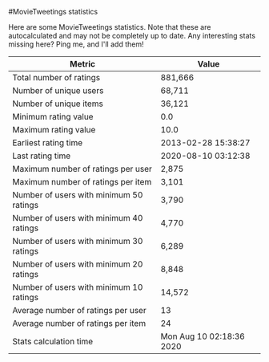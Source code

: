 #MovieTweetings statistics

Here are some MovieTweetings statistics. Note that these are autocalculated and may not be completely up to date. Any interesting stats missing here? Ping me, and I'll add them!

Metric | Value
--- | ---
Total number of ratings                 | 881,666
Number of unique users                  | 68,711
Number of unique items                  | 36,121
Minimum rating value                    | 0.0
Maximum rating value                    | 10.0
Earliest rating time                    | 2013-02-28 15:38:27
Last rating time                        | 2020-08-10 03:12:38
Maximum number of ratings per user      | 2,875
Maximum number of ratings per item      | 3,101
Number of users with minimum 50 ratings | 3,790
Number of users with minimum 40 ratings | 4,770
Number of users with minimum 30 ratings | 6,289
Number of users with minimum 20 ratings | 8,848
Number of users with minimum 10 ratings | 14,572
Average number of ratings per user      | 13
Average number of ratings per item      | 24
Stats calculation time                  | Mon Aug 10 02:18:36 2020

